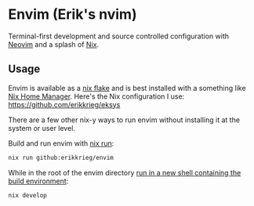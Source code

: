 # Envim (Erik's nvim)

Terminal-first development and source controlled configuration with [Neovim](https://github.com/neovim/neovim) and a splash of [Nix](https://nixos.org/guides/how-nix-works.html).

## Usage

Envim is available as a [nix flake](https://nixos.wiki/wiki/flakes) and is best installed with a something like [Nix Home Manager](https://github.com/nix-community/home-manager). Here's the Nix configuration I use: https://github.com/erikkrieg/eksys

There are a few other nix-y ways to run envim without installing it at the system or user level.

Build and run envim with [nix run](https://nixos.org/manual/nix/stable/command-ref/new-cli/nix3-run.html):

```sh
nix run github:erikkrieg/envim
```

While in the root of the envim directory [run in a new shell containing the build environment](https://nixos.org/manual/nix/stable/command-ref/new-cli/nix3-develop.html):

```sh
nix develop
```
